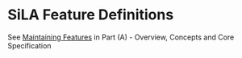 # SiLA Feature Definitions

See [Maintaining Features](https://docs.google.com/document/d/1nGGEwbx45ZpKeKYH18VnNysREbr1EXH6FqlCo03yASM/edit) in Part (A) - Overview, Concepts and Core Specification